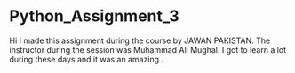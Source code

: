 # Python_Assignment_3
Hi I made this assignment during the course by JAWAN PAKISTAN. The instructor during the session was Muhammad Ali Mughal. I got to learn a lot during these days and it was an amazing .
